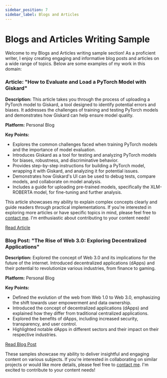 ```yaml
---
sidebar_position: 7
sidebar_label: Blogs and Articles
---
```


# Blogs and Articles Writing Sample

Welcome to my Blogs and Articles writing sample section! As a proficient writer, I enjoy creating engaging and informative blog posts and articles on a wide range of topics. Below are some examples of my work in this domain:

### Article: "How to Evaluate and Load a PyTorch Model with Giskard"

**Description:** This article takes you through the process of uploading a PyTorch model to Giskard, a tool designed to identify potential errors and biases. It addresses the challenges of training and testing PyTorch models and demonstrates how Giskard can help ensure model quality.

**Platform:** Personal Blog

**Key Points:**

- Explores the common challenges faced when training PyTorch models and the importance of model evaluation.
- Introduces Giskard as a tool for testing and analyzing PyTorch models for biases, robustness, and discriminative behavior.
- Provides step-by-step instructions for building a PyTorch model, wrapping it with Giskard, and analyzing it for potential issues.
- Demonstrates how Giskard's UI can be used to debug tests, compare models, and collaborate on model analysis.
- Includes a guide for uploading pre-trained models, specifically the XLM-ROBERTA model, for fine-tuning and further analysis.

This article showcases my ability to explain complex concepts clearly and guide readers through practical implementations. If you're interested in exploring more articles or have specific topics in mind, please feel free to [contact me](mailto:favourkelvin17@gmail.com). I'm enthusiastic about contributing to your content needs!

[Read Article](https://www.giskard.ai/knowledge/how-to-evaluate-and-load-a-pytorch-model-with-giskard)



### Blog Post: "The Rise of Web 3.0: Exploring Decentralized Applications"

**Description:** Explored the concept of Web 3.0 and its implications for the future of the internet. Introduced decentralized applications (dApps) and their potential to revolutionize various industries, from finance to gaming.

**Platform:** Personal Blog

**Key Points:**

- Defined the evolution of the web from Web 1.0 to Web 3.0, emphasizing the shift towards user empowerment and data ownership.
- Introduced the concept of decentralized applications (dApps) and explained how they differ from traditional centralized applications.
- Explored the benefits of dApps, including increased security, transparency, and user control.
- Highlighted notable dApps in different sectors and their impact on their respective industries.

[Read Blog Post](https://fakela.github.io/blog/web3-rise-of-decentralized-applications)

These samples showcase my ability to deliver insightful and engaging content on various subjects. If you're interested in collaborating on similar projects or would like more details, please feel free to [contact me](mailto:favourkelvin17@gmail.com). I'm excited to contribute to your content needs!

